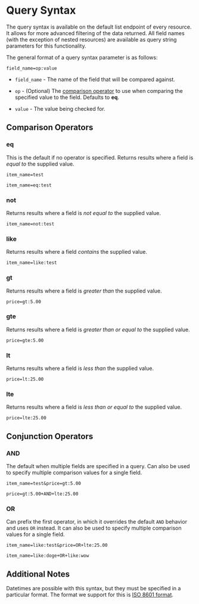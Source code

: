 Query Syntax
============

The query syntax is available on the default list endpoint of every resource. It allows for more advanced filtering of the data returned. All field names (with the exception of nested resources) are available as query string parameters for this functionality.

The general format of a query syntax parameter is as follows:

```shell
field_name=op:value
```

* `field_name` - The name of the field that will be compared against.

* `op` - (Optional) The [comparison operator](#comparison-operator) to use when comparing the specified value to the field. Defaults to **eq**.

* `value` - The value being checked for.

Comparison Operators
--------------------

### eq

This is the default if no operator is specified. Returns results where a field is *equal to* the supplied value.

```shell
item_name=test
```

```shell
item_name=eq:test
```

### not

Returns results where a field is *not equal to* the supplied value.

```shell
item_name=not:test
```

### like

Returns results where a field *contains* the supplied value.

```shell
item_name=like:test
```

### gt

Returns results where a field is *greater than* the supplied value.

```shell
price=gt:5.00
```

### gte

Returns results where a field is *greater than or equal to* the supplied value.

```shell
price=gte:5.00
```

### lt

Returns results where a field is *less than* the supplied value.

```shell
price=lt:25.00
```

### lte

Returns results where a field is *less than or equal to* the supplied value.

```shell
price=lte:25.00
```

Conjunction Operators
---------------------

### AND

The default when multiple fields are specified in a query. Can also be used to specify multiple comparison values for a single field.

```shell
item_name=test&price=gt:5.00
```

```shell
price=gt:5.00+AND+lte:25.00
```

### OR

Can prefix the first operator, in which it overrides the default `AND` behavior and uses `OR` instead. It can also be used to specify multiple comparison values for a single field.

```shell
item_name=like:test&price=OR+lte:25.00
```

```shell
item_name=like:doge+OR+like:wow
```

Additional Notes
----------------

Datetimes are possible with this syntax, but they must be specified in a particular format. The format we support for this is [ISO 8601 format](http://en.wikipedia.org/wiki/ISO_8601).